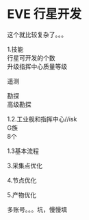 # EVE 行星开发

这个就比较复杂了。。。



 1.技能  
 行星可开发的个数  
 升级指挥中心质量等级

 遥测

 勘探  
 高级勘探

 1.2.工业舰和指挥中心//isk  
 G族  
 8个  


 1.3基本流程  


 3.采集点优化

 4.节点优化

 5.产物优化  
  
多账号。。。坑，慢慢填

